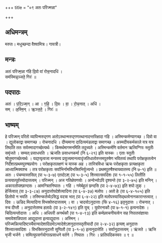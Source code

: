 +++
title = "०९ अतः परिज्मन्ना"

+++
## अधिमन्त्रम्
मरुतः। मधुच्छन्दा वैश्वामित्रः। गायत्री।

## मन्त्रः
अतः॑ परिज्म॒न्ना ग॑हि दि॒वो वा॑ रोच॒नादधि॑ ।  
सम॑स्मिन्नृञ्जते॒ गिरः॑ ॥

## पदपाठः
अतः॑ । प॒रि॒ऽज्म॒न् । आ । ग॒हि॒ । दि॒वः । वा॒ । रो॒च॒नात् । अधि॑ ।  
सम् । अ॒स्मि॒न् । ऋ॒ञ्ज॒ते॒ । गिरः॑ ॥

## भाष्यम्
हे परिज्मन् परितो व्यापिन्मरुद्गण अतोऽस्थान्मरुद्गणस्थानादन्तरिक्षादा गहि । अस्मिन्कर्मण्यागच्छ । दिवो वा । द्युलोकाद्वा समागच्छ । रोचनादधि । दीप्यमाना दादित्यमंडलाद्वा समागच्छ । अस्मदीयकर्मकाले यत्र यत्र तिष्ठति ततः सर्वस्मादागच्छेत्यर्थः । किमर्थमागमनमिति तदुच्यते । अस्मिन्कर्मणि वर्तमान ऋत्विग्गिरः स्तुतीः समृंजते । सम्यत् प्रसाधयति । ऋंजतिः प्रसाधनकर्मा (नि ६-२१) इति यास्कः । एताः स्तुतीः श्रोतुमागच्छेत्यर्थः । यद्यप्यृत्वजा मन्त्रस्य प्रयुज्यमानत्वादृंजतिधातोरुत्तमपुरुषेण भवितव्यं तथापि परोक्षकृतत्वेन निर्देशात्प्रथमपुरुषप्रयोगः । परोक्षकृतलक्षणं च यास्क अह । तास्त्रिविधा ऋचः परोक्षकृताः प्रत्यक्षकृता आध्यात्मिक्यश्च । तत्र परोक्षकृताः सर्वाभिर्नामविभक्तिभिर्युज्यन्ते । प्रथमपुरुषैश्चाख्यातस्य (नि ७-१) इति ॥ अतः । पंचम्यास्तसिल् (पा ५-३-७) एतदोऽश् (पा ५-३-५) शित्त्वात्सर्वादेशः (पा १-१-५५) लितीति प्रत्ययात्पूर्वस्योदात्तत्वम् । परिज्मन् । अज गतिक्षेपणयोः । अन्येभ्योऽपि दृश्यन्ते (पा ३-२-७५) इति मनिन् । अकारलोपश्छान्दसः । आमन्त्रितनिघातः । गहि । गमेर्बहुलं छन्दसि (पा २-४-७३) इति शपो लुक् । हेर्जित्वात् (पा ३-३-८७) अनुदात्तोपदेशेत्यादिना (पा ६-४-३७) मलोपः । अतो हेः (पा ६-४-१०५) इति हिलोपो न भवति । तस्मिन्कर्तव्येऽसिद्ध वदत्रा भात् (पा ६-४-२२) इति मलोपस्यासिद्थत्वेनानकारान्तत्वात् । दिवः । ऊडिद मित्यादिना विभक्तेरुदात्तत्वम् । वा । चादयोऽनुदात्ताः (फि ४-१६) इतृनुदात्तः । रोचनात् । रुच दीप्तौ । अनुदात्तेतश्च हलादेः (पा ३-२-१४९) इति युच् । युवोरनाकौ (पा ७-१-१) इत्यनादेशः । चिदित्यन्तोदात्तः । अधि । अधिपरी अनर्थकौ (पा १-४-९३) इति कर्मप्रवचनीयत्वेन सह निपातसंज्ञायाः समावेशान्निपाता आद्युदात्ता इत्याद्युदात्तः । अस्मिन् । परिज्मन्नित्यादिष्टस्यैवान्वादेशादिदमोऽन्वादेशेऽशनुदात्तस्तृतीयादौ (पा २-४-३२) इत्यश् अनुदात्तः शित्त्वात्सर्वादेशः । विभक्तिरनुदात्तौ सुप्पितौ (पा ३-१-४) इत्यनुदात्तेति । सर्वानुदात्तत्वम् । ऋंजते । ऋजि भृजी भर्जने । समित्युपसर्गयोगात्प्रसाधने वर्तने । निघातः । गिरः । प्रातिपदिकस्वरः ॥ ९ ॥